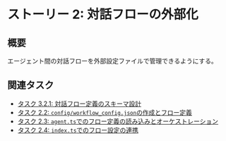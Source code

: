 # ストーリー 2: 対話フローの外部化

## 概要

エージェント間の対話フローを外部設定ファイルで管理できるようにする。

## 関連タスク

*   [タスク 3.2.1: 対話フロー定義のスキーマ設計](task_3_2_1_design_conversation_flow_schema.md)
*   [タスク 2.2: `config/workflow_config.json`の作成とフロー定義](task_2_2_create_workflow_config_and_define_flow.md)
*   [タスク 2.3: `agent.ts`でのフロー定義の読み込みとオーケストレーション](task_2_3_load_and_orchestrate_flow_in_agent_ts.md)
*   [タスク 2.4: `index.ts`でのフロー設定の連携](task_2_4_integrate_flow_config_in_index_ts.md)
